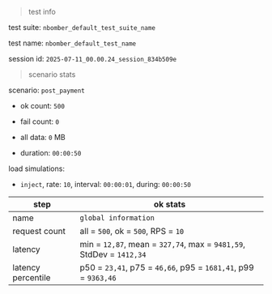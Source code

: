 > test info

test suite: `nbomber_default_test_suite_name`

test name: `nbomber_default_test_name`

session id: `2025-07-11_00.00.24_session_834b509e`

> scenario stats

scenario: `post_payment`

  - ok count: `500`

  - fail count: `0`

  - all data: `0` MB

  - duration: `00:00:50`

load simulations:

  - `inject`, rate: `10`, interval: `00:00:01`, during: `00:00:50`

|step|ok stats|
|---|---|
|name|`global information`|
|request count|all = `500`, ok = `500`, RPS = `10`|
|latency|min = `12,87`, mean = `327,74`, max = `9481,59`, StdDev = `1412,34`|
|latency percentile|p50 = `23,41`, p75 = `46,66`, p95 = `1681,41`, p99 = `9363,46`|





